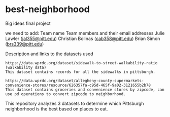 # best-neighborhood
Big ideas final project

we need to add:
Team name
Team members and their email addresses
    Julie Lawler (jal355@pitt.edu)
    Christian Bolinas (cab358@pitt.edu)
    Brian Simon (brs339@pitt.edu)
    
Description and links to the datasets used

    https://data.wprdc.org/dataset/sidewalk-to-street-walkability-ratio (walkability data)
    This dataset contains records for all the sidewalks in pittsburgh.

    https://data.wprdc.org/dataset/allegheny-county-supermarkets-convenience-stores/resource/626357fa-c95d-465f-9a02-3121655b2b78 
    This dataset contains groceries and convenience stores by zipcode, can use pd operations to convert zipcode to neighborhood.

This repository analyzes 3 datasets to determine which Pittsburgh neighborhood is the best based on places to eat.
